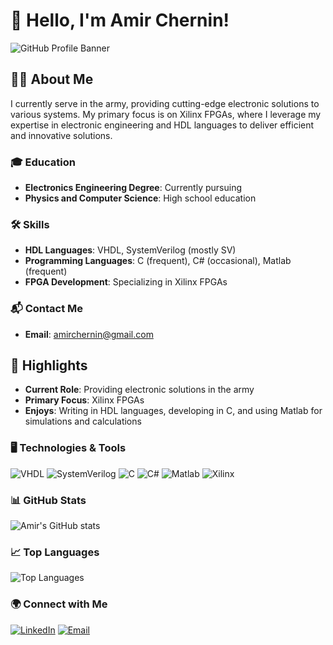 # 👋 Hello, I'm Amir Chernin!

![GitHub Profile Banner](https://github.com/AmirChernin/AmirChernin/blob/main/banner.jpg)

## 👨‍💻 About Me

I currently serve in the army, providing cutting-edge electronic solutions to various systems. My primary focus is on Xilinx FPGAs, where I leverage my expertise in electronic engineering and HDL languages to deliver efficient and innovative solutions.

### 🎓 Education
- **Electronics Engineering Degree**: Currently pursuing
- **Physics and Computer Science**: High school education

### 🛠 Skills
- **HDL Languages**: VHDL, SystemVerilog (mostly SV)
- **Programming Languages**: C (frequent), C# (occasional), Matlab (frequent)
- **FPGA Development**: Specializing in Xilinx FPGAs

### 📬 Contact Me
- **Email**: [amirchernin@gmail.com](mailto:amirchernin@gmail.com)

## 🌟 Highlights
- **Current Role**: Providing electronic solutions in the army
- **Primary Focus**: Xilinx FPGAs
- **Enjoys**: Writing in HDL languages, developing in C, and using Matlab for simulations and calculations

### 🖥️ Technologies & Tools
![VHDL](https://img.shields.io/badge/VHDL-00599C?style=for-the-badge&logo=VHDL&logoColor=white)
![SystemVerilog](https://img.shields.io/badge/SystemVerilog-007ACC?style=for-the-badge&logo=SystemVerilog&logoColor=white)
![C](https://img.shields.io/badge/C-00599C?style=for-the-badge&logo=c&logoColor=white)
![C#](https://img.shields.io/badge/C%23-239120?style=for-the-badge&logo=c-sharp&logoColor=white)
![Matlab](https://img.shields.io/badge/Matlab-0076A8?style=for-the-badge&logo=mathworks&logoColor=white)
![Xilinx](https://img.shields.io/badge/Xilinx-FCC624?style=for-the-badge&logo=xilinx&logoColor=white)


### 📊 GitHub Stats
![Amir's GitHub stats](https://github-readme-stats.vercel.app/api?username=AmirChernin&show_icons=true&theme=radical)

### 📈 Top Languages
![Top Languages](https://github-readme-stats.vercel.app/api/top-langs/?username=AmirChernin&layout=compact&theme=radical)

### 🌍 Connect with Me
[![LinkedIn](https://img.shields.io/badge/LinkedIn-0077B5?style=for-the-badge&logo=linkedin&logoColor=white)](https://www.linkedin.com/in/amir-chernin/)
[![Email](https://img.shields.io/badge/Email-D14836?style=for-the-badge&logo=gmail&logoColor=white)](mailto:amirchernin@gmail.com)
